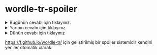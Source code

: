 # wordle-tr-spoiler

<details>
  <summary>Bugünün cevabı için tıklayınız.</summary>
  <br>
    <b> nisan </b>
</details>

<details>
  <summary>Yarının cevabı için tıklayınız</summary>
  <br>
   <b> fasık </b>
</details>

<details>
  <summary>Dünün cevabı için tıklayınız </summary>
  <br>
  <b> rızık </b>
</details>

https://f.github.io/wordle-tr/ için geliştirilmiş bir spoiler sistemidir kendini yeniler otomatik olarak.

